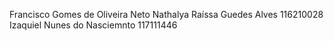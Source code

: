Francisco Gomes de Oliveira Neto
Nathalya Raíssa Guedes Alves 116210028
Izaquiel Nunes do Nasciemnto 117111446